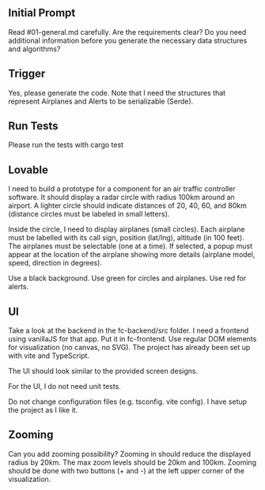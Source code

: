 ## Initial Prompt

Read #01-general.md carefully. Are the requirements clear? Do you need additional information before you generate the necessary data structures and algorithms?

## Trigger

Yes, please generate the code. Note that I need the structures that represent Airplanes and Alerts to be serializable (Serde).

## Run Tests

Please run the tests with cargo test

## Lovable

I need to build a prototype for a component for an air traffic controller software. It should display a radar circle with radius 100km around an airport. A lighter circle should indicate distances of 20, 40, 60, and 80km (distance circles must be labeled in small letters).

Inside the circle, I need to display airplanes (small circles). Each airplane must be labelled with its call sign, position (lat/lng), altitude (in 100 feet). The airplanes must be selectable (one at a time). If selected, a popup must appear at the location of the airplane showing more details (airplane model, speed, direction in degrees).

Use a black background. Use green for circles and airplanes. Use red for alerts.

## UI

Take a look at the backend in the fc-backend/src folder. I need a frontend using vanillaJS for that app. Put it in fc-frontend. Use regular DOM elements for visualization (no canvas, no SVG). The project has already been set up with vite and TypeScript.

The UI should look similar to the provided screen designs.

For the UI, I do not need unit tests.

Do not change configuration files (e.g. tsconfig. vite config). I have setup the project as I like it.

## Zooming

Can you add zooming possibility? Zooming in should reduce the displayed radius by 20km. The max zoom levels should be 20km and 100km. Zooming should be done with two buttons (+ and -) at the left upper corner of the visualization.
